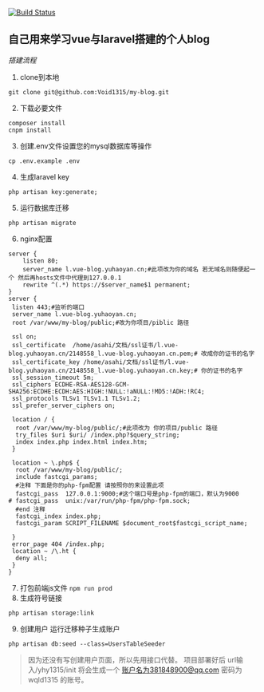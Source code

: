 [![Build Status](https://travis-ci.com/Void1315/my-blog.svg?branch=master)](https://travis-ci.com/Void1315/my-blog) 
## 自己用来学习vue与laravel搭建的个人blog
*搭建流程*  
1. clone到本地
```
git clone git@github.com:Void1315/my-blog.git
```
2. 下载必要文件
```
composer install
cnpm install
```
3. 创建.env文件设置您的mysql数据库等操作
```
cp .env.example .env
```
4. 生成laravel key
```
php artisan key:generate;
```
5. 运行数据库迁移
```
php artisan migrate
```
6. nginx配置
```
server {
    listen 80;
    server_name l.vue-blog.yuhaoyan.cn;#此项改为你的域名 若无域名则随便起一个 然后再hosts文件中代理到127.0.0.1
    rewrite ^(.*) https://$server_name$1 permanent;
}
server {
 listen 443;#监听的端口
 server_name l.vue-blog.yuhaoyan.cn;
 root /var/www/my-blog/public;#改为你项目/piblic 路径
 
 ssl on;
 ssl_certificate  /home/asahi/文档/ssl证书/l.vue-blog.yuhaoyan.cn/2148558_l.vue-blog.yuhaoyan.cn.pem;# 改成你的证书的名字
 ssl_certificate_key /home/asahi/文档/ssl证书/l.vue-blog.yuhaoyan.cn/2148558_l.vue-blog.yuhaoyan.cn.key;# 你的证书的名字
 ssl_session_timeout 5m;
 ssl_ciphers ECDHE-RSA-AES128-GCM-SHA256:ECDHE:ECDH:AES:HIGH:!NULL:!aNULL:!MD5:!ADH:!RC4;
 ssl_protocols TLSv1 TLSv1.1 TLSv1.2;
 ssl_prefer_server_ciphers on;

 location / {
  root /var/www/my-blog/public/;#此项改为 你的项目/public 路径
  try_files $uri $uri/ /index.php?$query_string;
  index index.php index.html index.htm;
 }

 location ~ \.php$ {
  root /var/www/my-blog/public/;
  include fastcgi_params;
  #注释 下面是你的php-fpm配置 请按照你的来设置此项
  fastcgi_pass  127.0.0.1:9000;#这个端口号是php-fpm的端口，默认为9000
# fastcgi_pass  unix:/var/run/php-fpm/php-fpm.sock;
  #end 注释
  fastcgi_index index.php;
  fastcgi_param SCRIPT_FILENAME $document_root$fastcgi_script_name;

 }
 error_page 404 /index.php;
 location ~ /\.ht {
  deny all;
 }
}
```
7. 打包前端js文件
`npm run prod`
8. 生成符号链接
```
php artisan storage:link
```
9. 创建用户
运行迁移种子生成账户
```
php artisan db:seed --class=UsersTableSeeder
```
> 因为还没有写创建用户页面，所以先用接口代替。
> 项目部署好后 url输入/yhy1315/init
> 将会生成一个
> 账户名为381848900@qq.com
> 密码为wqld1315
> 的账号。
> 